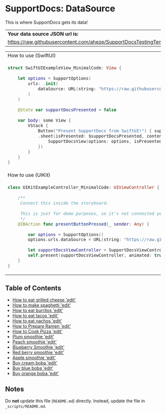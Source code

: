 # SupportDocs: DataSource
This is where SupportDocs gets its data!

<table>
  <tr>
    <td>
      <strong>Your data source JSON url is:
    </td>
  </tr>
  <tr>
    <td>
      <a id="datasource_url" href="https://raw.githubusercontent.com/aheze/SupportDocsTestingTemplate3/DataSource/_data/supportdocs_datasource.json">https://raw.githubusercontent.com/aheze/SupportDocsTestingTemplate3/DataSource/_data/supportdocs_datasource.json</a>
    </td>
  </tr>
</table>

<table>
  <tr>
    <td>
      How to use (SwiftUI)
    </td>
  </tr>
  <tr>
  <td>
     
  ```Swift
  struct SwiftUIExampleView_MinimalCode: View {
    
      let options = SupportOptions(
          urls: .init(
              dataSource: URL(string: "https://raw.githubusercontent.com/aheze/SupportDocsTestingTemplate3/DataSource/_data/supportdocs_datasource.json")!
          )
      )
    
      @State var supportDocsPresented = false
    
      var body: some View {
          VStack {
              Button("Present SupportDocs from SwiftUI!") { supportDocsPresented = true }
              .sheet(isPresented: $supportDocsPresented, content: {
                  SupportDocsView(options: options, isPresented: $supportDocsPresented)
              })
          }
      }
  }
  ```
  </td>
  </tr>
  
  <tr>
    <td>
      How to use (UIKit)
    </td>
  </tr>
  <tr>
  <td>
     
  ```Swift
  class UIKitExampleController_MinimalCode: UIViewController {
    
      /**
       Connect this inside the storyboard.
     
       This is just for demo purposes, so it's not connected yet.
       */
      @IBAction func presentButtonPressed(_ sender: Any) {
        
          var options = SupportOptions()
          options.urls.dataSource = URL(string: "https://raw.githubusercontent.com/aheze/SupportDocsTestingTemplate3/DataSource/_data/supportdocs_datasource.json")!
        
          let supportDocsViewController = SupportDocsViewController(options: options)
          self.present(supportDocsViewController, animated: true, completion: nil)
      }
  }
  ```
  </td>
  </tr>
</table>

## Table of Contents
- [How to eat grilled cheese](https://aheze.github.io/SupportDocsTestingTemplate3/Sample-FastFood/HowToEatGrilledCheese)[ 'edit'](support_document['url'])
- [How to make spaghetti](https://aheze.github.io/SupportDocsTestingTemplate3/Sample-FastFood/HowToMakeSpaghetti)[ 'edit'](support_document['url'])
- [How to eat burritos](https://aheze.github.io/SupportDocsTestingTemplate3/Sample-FastFood/HowToEatBurritos)[ 'edit'](support_document['url'])
- [How to eat tacos](https://aheze.github.io/SupportDocsTestingTemplate3/Sample-FastFood/HowToEatTacos)[ 'edit'](support_document['url'])
- [How to eat nachos](https://aheze.github.io/SupportDocsTestingTemplate3/Sample-FastFood/HowToEatNachos)[ 'edit'](support_document['url'])
- [How to Prepare Ramen](https://aheze.github.io/SupportDocsTestingTemplate3/Sample-FastFood/HowToPrepareRamen)[ 'edit'](support_document['url'])
- [How to Cook Pizza](https://aheze.github.io/SupportDocsTestingTemplate3/Sample-FastFood/HowToCookPizza)[ 'edit'](support_document['url'])
- [Plum smoothie](https://aheze.github.io/SupportDocsTestingTemplate3/Sample-Smoothies/Plum)[ 'edit'](support_document['url'])
- [Peach smoothie](https://aheze.github.io/SupportDocsTestingTemplate3/Sample-Smoothies/Peach)[ 'edit'](support_document['url'])
- [Blueberry Smoothie](https://aheze.github.io/SupportDocsTestingTemplate3/Sample-Smoothies/Blueberry)[ 'edit'](support_document['url'])
- [Red berry smoothie](https://aheze.github.io/SupportDocsTestingTemplate3/Sample-Smoothies/RedBerries)[ 'edit'](support_document['url'])
- [Apple smoothie](https://aheze.github.io/SupportDocsTestingTemplate3/Sample-Smoothies/Apple)[ 'edit'](support_document['url'])
- [Buy cream boba](https://aheze.github.io/SupportDocsTestingTemplate3/Sample-Boba/BuyCreamBoba)[ 'edit'](support_document['url'])
- [Buy blue boba](https://aheze.github.io/SupportDocsTestingTemplate3/Sample-Boba/BuyBlueBoba)[ 'edit'](support_document['url'])
- [Buy orange boba](https://aheze.github.io/SupportDocsTestingTemplate3/Sample-Boba/BuyOrangeBoba)[ 'edit'](support_document['url'])


## Notes
Do **not** update this file (`README.md`) directly. Instead, update the file in `_scripts/README.md`.